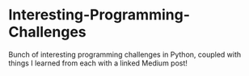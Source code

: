 # Interesting-Programming-Challenges
Bunch of interesting programming challenges in Python, coupled with things I learned from each with a linked Medium post!
